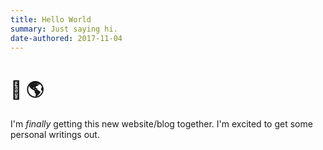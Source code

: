 ```yaml
---
title: Hello World
summary: Just saying hi.
date-authored: 2017-11-04
---
```


# 👋 🌎

I'm _finally_ getting this new website/blog together. I'm excited to get some personal writings out.
